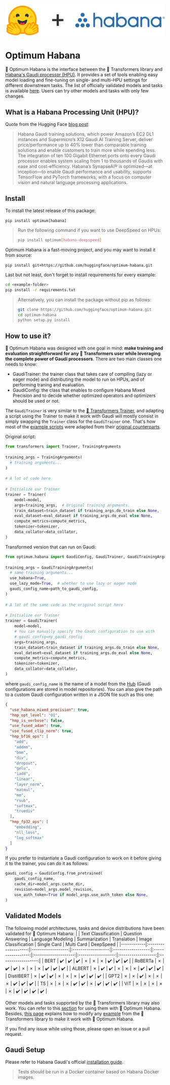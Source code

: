 <!---
Copyright 2022 The HuggingFace Team. All rights reserved.

Licensed under the Apache License, Version 2.0 (the "License");
you may not use this file except in compliance with the License.
You may obtain a copy of the License at

    http://www.apache.org/licenses/LICENSE-2.0

Unless required by applicable law or agreed to in writing, software
distributed under the License is distributed on an "AS IS" BASIS,
WITHOUT WARRANTIES OR CONDITIONS OF ANY KIND, either express or implied.
See the License for the specific language governing permissions and
limitations under the License.
-->

![](https://github.com/huggingface/optimum-habana/blob/main/readme_logo.png)


# Optimum Habana

🤗 Optimum Habana is the interface between the 🤗 Transformers library and [Habana's Gaudi processor (HPU)](https://docs.habana.ai/en/latest/index.html).
It provides a set of tools enabling easy model loading and fine-tuning on single- and multi-HPU settings for different downstream tasks.
The list of officially validated models and tasks is available [here](https://github.com/huggingface/optimum-habana#validated-models). Users can try other models and tasks with only few changes.


## What is a Habana Processing Unit (HPU)?

Quote from the Hugging Face [blog post](https://huggingface.co/blog/habana):

> Habana Gaudi training solutions, which power Amazon’s EC2 DL1 instances and Supermicro’s X12 Gaudi AI Training Server, deliver price/performance up to 40% lower than comparable training solutions and enable customers to train more while spending less. The integration of ten 100 Gigabit Ethernet ports onto every Gaudi processor enables system scaling from 1 to thousands of Gaudis with ease and cost-efficiency. Habana’s SynapseAI® is optimized—at inception—to enable Gaudi performance and usability, supports TensorFlow and PyTorch frameworks, with a focus on computer vision and natural language processing applications.


## Install
To install the latest release of this package:

`pip install optimum[habana]`

> Run the following command if you want to use DeepSpeed on HPUs:
>```bash
>pip install optimum[habana-deepspeed]
>```

Optimum Habana is a fast-moving project, and you may want to install it from source:

`pip install git+https://github.com/huggingface/optimum-habana.git`

Last but not least, don't forget to install requirements for every example:

```bash
cd <example-folder>
pip install -r requirements.txt
```

> Alternatively, you can install the package without pip as follows:
> ```bash
> git clone https://github.com/huggingface/optimum-habana.git
> cd optimum-habana
> python setup.py install
> ```


## How to use it?

🤗 Optimum Habana was designed with one goal in mind: **make training and evaluation straightforward for any 🤗 Transformers user while leveraging the complete power of Gaudi processors**.
There are two main classes one needs to know:
- GaudiTrainer: the trainer class that takes care of compiling (lazy or eager mode) and distributing the model to run on HPUs, and of performing traning and evaluation.
- GaudiConfig: the class that enables to configure Habana Mixed Precision and to decide whether optimized operators and optimizers should be used or not.

The `GaudiTrainer` is very similar to the [🤗 Transformers Trainer](https://huggingface.co/docs/transformers/main_classes/trainer), and adapting a script using the Trainer to make it work with Gaudi will mostly consist in simply swapping the `Trainer` class for the `GaudiTrainer` one.
That's how most of the [example scripts](https://github.com/huggingface/optimum-habana/tree/main/examples) were adapted from their [original counterparts](https://github.com/huggingface/transformers/tree/main/examples/pytorch).

Original script:
```python
from transformers import Trainer, TrainingArguments

training_args = TrainingArguments(
  # training arguments...
)

# A lot of code here

# Initialize our Trainer
trainer = Trainer(
    model=model,
    args=training_args,  # Original training arguments.
    train_dataset=train_dataset if training_args.do_train else None,
    eval_dataset=eval_dataset if training_args.do_eval else None,
    compute_metrics=compute_metrics,
    tokenizer=tokenizer,
    data_collator=data_collator,
)
```


Transformed version that can run on Gaudi:
```python
from optimum.habana import GaudiConfig, GaudiTrainer, GaudiTrainingArguments

training_args = GaudiTrainingArguments(
  # same training arguments...
  use_habana=True,
  use_lazy_mode=True,  # whether to use lazy or eager mode
  gaudi_config_name=path_to_gaudi_config,
)

# A lot of the same code as the original script here

# Initialize our Trainer
trainer = GaudiTrainer(
    model=model,
    # You can manually specify the Gaudi configuration to use with
    # gaudi_config=my_gaudi_config
    args=training_args,
    train_dataset=train_dataset if training_args.do_train else None,
    eval_dataset=eval_dataset if training_args.do_eval else None,
    compute_metrics=compute_metrics,
    tokenizer=tokenizer,
    data_collator=data_collator,
)
```

where `gaudi_config_name` is the name of a model from the [Hub](https://huggingface.co/Habana) (Gaudi configurations are stored in model repositories). You can also give the path to a custom Gaudi configuration written in a JSON file such as this one:
```json
{
  "use_habana_mixed_precision": true,
  "hmp_opt_level": "O1",
  "hmp_is_verbose": false,
  "use_fused_adam": true,
  "use_fused_clip_norm": true,
  "hmp_bf16_ops": [
    "add",
    "addmm",
    "bmm",
    "div",
    "dropout",
    "gelu",
    "iadd",
    "linear",
    "layer_norm",
    "matmul",
    "mm",
    "rsub",
    "softmax",
    "truediv"
  ],
  "hmp_fp32_ops": [
    "embedding",
    "nll_loss",
    "log_softmax"
  ]
}
```

If you prefer to instantiate a Gaudi configuration to work on it before giving it to the trainer, you can do it as follows:
```python
gaudi_config = GaudiConfig.from_pretrained(
    gaudi_config_name,
    cache_dir=model_args.cache_dir,
    revision=model_args.model_revision,
    use_auth_token=True if model_args.use_auth_token else None,
)
```


## Validated Models

The following model architectures, tasks and device distributions have been validated for 🤗 Optimum Habana:
|            | Text Classification | Question Answering | Language Modeling  | Summarization      | Translation        | Image Classification | Single Card        | Multi Card         | DeepSpeed          |
|------------|:-------------------:|:------------------:|:------------------:|:------------------:|:-----------------:|:--------------------:|:------------------:|:------------------:|:------------------:|
| BERT       | :heavy_check_mark:  | :heavy_check_mark: | :heavy_check_mark: | ✗                  | ✗                  | ✗                    | :heavy_check_mark: | :heavy_check_mark: | :heavy_check_mark: |
| RoBERTa    | ✗                   | :heavy_check_mark: | :heavy_check_mark: | ✗                  | ✗                  | ✗                    | :heavy_check_mark: | :heavy_check_mark: | :heavy_check_mark: |
| ALBERT     | ✗                   | :heavy_check_mark: | :heavy_check_mark: | ✗                  | ✗                  | ✗                    | :heavy_check_mark: | :heavy_check_mark: | :heavy_check_mark: |
| DistilBERT | ✗                   | :heavy_check_mark: | :heavy_check_mark: | ✗                  | ✗                  | ✗                    | :heavy_check_mark: | :heavy_check_mark: | :heavy_check_mark: |
| GPT2       | ✗                   | ✗                  | :heavy_check_mark: | ✗                  | ✗                  | ✗                    | :heavy_check_mark: | :heavy_check_mark: | :heavy_check_mark: |
| T5         | ✗                   | ✗                  | ✗                  | :heavy_check_mark: | :heavy_check_mark: | ✗                    | :heavy_check_mark: | :heavy_check_mark: | :heavy_check_mark: |
| ViT        | ✗                   | ✗                  | ✗                  | ✗                  | ✗                  | :heavy_check_mark:   | :heavy_check_mark: | :heavy_check_mark: | :heavy_check_mark: |

Other models and tasks supported by the 🤗 Transformers library may also work. You can refer to this [section](https://github.com/huggingface/optimum-habana#how-to-use-it) for using them with 🤗 Optimum Habana. Besides, [this page](https://github.com/huggingface/optimum-habana/tree/main/examples) explains how to modify any [example](https://github.com/huggingface/transformers/tree/main/examples/pytorch) from the 🤗 Transformers library to make it work with 🤗 Optimum Habana.

If you find any issue while using those, please open an issue or a pull request.


## Gaudi Setup

Please refer to Habana Gaudi's official [installation guide](https://docs.habana.ai/en/latest/Installation_Guide/index.html).

> Tests should be run in a Docker container based on Habana Docker images.

